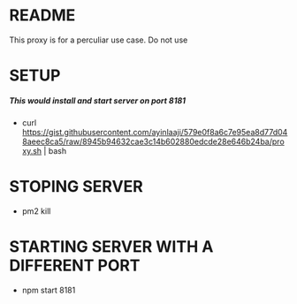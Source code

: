 # README #

This proxy is for a perculiar use case. Do not use

SETUP
===
##### This would install and start server on port 8181
- curl https://gist.githubusercontent.com/ayinlaaji/579e0f8a6c7e95ea8d77d048aeec8ca5/raw/8945b94632cae3c14b602880edcde28e646b24ba/proxy.sh | bash

STOPING SERVER
===
- pm2 kill

STARTING SERVER WITH A DIFFERENT PORT
===
- npm start 8181
